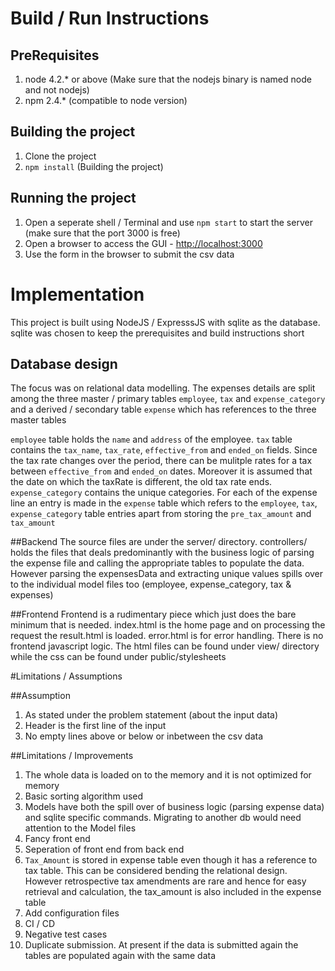 # Build / Run Instructions
## PreRequisites
1. node 4.2.* or above (Make sure that the nodejs binary is named node and not nodejs)
2. npm 2.4.* (compatible to node version)

## Building the project
1. Clone the project
2. `npm install` (Building the project)

## Running the project
1. Open a seperate shell / Terminal and use `npm start` to start the server (make sure that the port 3000 is free)
2. Open a browser to access the GUI - [http://localhost:3000](http://localhost:3000)
3. Use the form in the browser to submit the csv data

# Implementation
This project is built using NodeJS / ExpresssJS with sqlite as the database. sqlite was chosen to keep the prerequisites and build instructions short

## Database design
The focus was on relational data modelling. The expenses details are split among the three master / primary tables `employee`, `tax` and `expense_category` and a derived / secondary table `expense` which has references to the three master tables

`employee` table holds the `name` and `address` of the employee. `tax` table contains the `tax_name`, `tax_rate`, `effective_from` and `ended_on` fields. Since the tax rate changes over the period, there can be mulitple rates for a tax between `effective_from` and `ended_on` dates. Moreover it is assumed that the date on which the taxRate is different, the old tax rate ends. `expense_category` contains the unique categories. For each of the expense line an entry is made in the `expense` table which refers to the `employee`, `tax`, `expense_category` table entries apart from storing the `pre_tax_amount` and `tax_amount`

##Backend
The source files are under the server/ directory. controllers/ holds the files that deals predominantly with the business logic of parsing the expense file and calling the appropriate tables to populate the data. However parsing the expensesData and extracting unique values spills over to the individual model files too (employee, expense_category, tax & expenses)

##Frontend
Frontend is a rudimentary piece which just does the bare minimum that is needed. index.html is the home page and on processing the request the result.html is loaded. error.html is for error handling. There is no frontend javascript logic. The html files can be found under view/ directory while the css can be found under public/stylesheets

#Limitations / Assumptions

##Assumption
1. As stated under the problem statement (about the input data)
2. Header is the first line of the input
3. No empty lines above or below or inbetween the csv data

##Limitations / Improvements
1. The whole data is loaded on to the memory and it is not optimized for memory
2. Basic sorting algorithm used
3. Models have both the spill over of business logic (parsing expense data) and  sqlite specific commands. Migrating to another db would need attention to the Model files
4. Fancy front end
5. Seperation of front end from back end
6. `Tax_Amount` is stored in expense table even though it has a reference to tax table. This can be considered bending the relational design. However retrospective tax amendments are rare and hence for easy retrieval and calculation, the tax_amount is also included in the expense table
7. Add configuration files
8. CI / CD
9. Negative test cases
10. Duplicate submission. At present if the data is submitted again the tables are populated again with the same data
